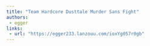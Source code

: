 ```yaml
---
title: "Team Hardcore Dusttale Murder Sans Fight"
authors:
 - egger
links:
 - url: "https://egger233.lanzouu.com/ioxYg057r0gb"
---
```

